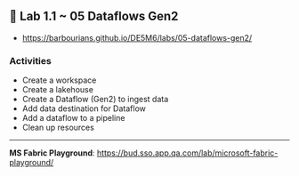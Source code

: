 ## 🧪 Lab 1.1 ~ 05 Dataflows Gen2

- https://barbourians.github.io/DE5M6/labs/05-dataflows-gen2/

### Activities

- Create a workspace
- Create a lakehouse
- Create a Dataflow (Gen2) to ingest data
- Add data destination for Dataflow
- Add a dataflow to a pipeline
- Clean up resources

<hr>

**MS Fabric Playground**: https://bud.sso.app.qa.com/lab/microsoft-fabric-playground/
